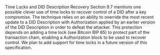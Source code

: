 Time Locks and DID Description Recovery Section 9.7 mentions one possible clever use of time locks to recover control of a DID after a key compromise. The technique relies on an ability to override the most recent update to a DID Description with Authorization applied by an earlier version of the DID Description in order to defeat the attacker. This protection depends on adding a time lock (see Bitcoin BIP 65) to protect part of the transaction chain, enabling a Authorization block to be used to recover control. We plan to add support for time locks in a future version of this specification.
